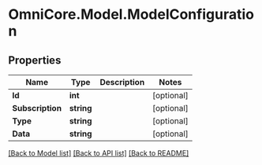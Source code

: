 # OmniCore.Model.ModelConfiguration

## Properties

Name | Type | Description | Notes
------------ | ------------- | ------------- | -------------
**Id** | **int** |  | [optional] 
**Subscription** | **string** |  | [optional] 
**Type** | **string** |  | [optional] 
**Data** | **string** |  | [optional] 

[[Back to Model list]](../README.md#documentation-for-models) [[Back to API list]](../README.md#documentation-for-api-endpoints) [[Back to README]](../README.md)


